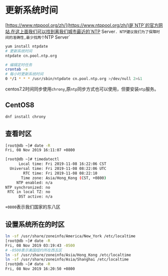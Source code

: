 # 更新系统时间

[https://www.ntppool.org/zh/](https://www.ntppool.org/zh/)是`NTP`的官方网站,在这上面我们可以找到离我们城市最近的`NTP Server`.
NTP建议我们为了保障时间的准确性,最少找两个`NTP Server`

```bash
yum install ntpdate
# 更新系统时间
ntpdate cn.pool.ntp.org

# 编辑定时任务
crontab -e
# 每小时更新系统时间
0 */1 * * * /usr/sbin/ntpdate cn.pool.ntp.org >/dev/null 2>&1
```

centos7.2时间同步使用`chrony`,原`ntp`同步方式也可以使用，但要安装`ntp`服务。

## CentOS8

```bash
dnf install chrony
```

## 查看时区

```bash
[root@db ~]# date -R
Fri, 08 Nov 2019 16:11:07 +0800

[root@db ~]# timedatectl
      Local time: Fri 2019-11-08 16:22:06 CST
  Universal time: Fri 2019-11-08 08:22:06 UTC
        RTC time: Fri 2019-11-08 08:22:10
       Time zone: Asia/Hong_Kong (CST, +0800)
     NTP enabled: n/a
NTP synchronized: no
 RTC in local TZ: no
      DST active: n/a
```

`+0800`表示我们国家的东八区

## 设置系统所在的时区

```bash
ln -sf /usr/share/zoneinfo/America/New_York /etc/localtime
[root@db ~]# date -R
Fri, 08 Nov 2019 03:19:43 -0500
# -0500表示美国纽约所在西五区
ln -sf /usr/share/zoneinfo/Asia/Hong_Kong /etc/localtime
ln -sf /usr/share/zoneinfo/Asia/Shanghai /etc/localtime
[root@db ~]# date -R
Fri, 08 Nov 2019 16:20:50 +0800
```
